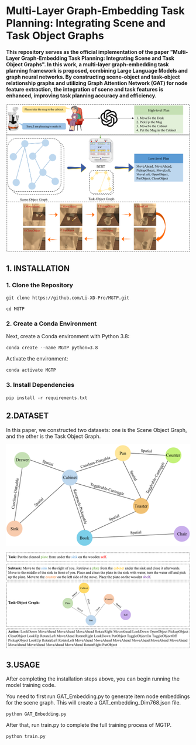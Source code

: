 # Multi-Layer Graph-Embedding Task Planning: Integrating Scene and Task Object Graphs


**This repository serves as the official implementation of the paper "Multi-Layer Graph-Embedding Task Planning: Integrating Scene and Task Object Graphs". In this work, a multi-layer graph-embedding task planning framework is proposed, combining Large Language Models and graph neural networks. By constructing scene-object and task-object relationship graphs and utilizing Graph Attention Network (GAT) for node feature extraction, the integration of scene and task features is enhanced, improving task planning accuracy and efficiency.**


![](.asert/Introduction.png)

## 1. INSTALLATION

### 1. Clone the Repository

```
git clone https://github.com/Li-XD-Pro/MGTP.git
```

```
cd MGTP
```

### 2. Create a Conda Environment

Next, create a Conda environment with Python 3.8:

```
conda create --name MGTP python=3.8
```

Activate the environment:


```
conda activate MGTP
```

### 3. Install Dependencies


```
pip install -r requirements.txt
```


## 2.DATASET

In this paper, we constructed two datasets: one is the Scene Object Graph, and the other is the Task Object Graph.


![](.asert/Scene-Object-Graph.png)


![](.asert/Task-Object-Graph.png)



## 3.USAGE

After completing the installation steps above, you can begin running the model training code.

You need to first run GAT_Embedding.py to generate item node embeddings for the scene graph. This will create a GAT_embedding_Dim768.json file. 


```
python GAT_Embedding.py
```


After that, run train.py to complete the full training process of MGTP.

```
python train.py
```




